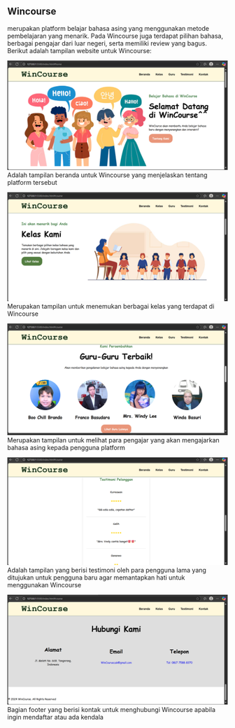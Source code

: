 ## Wincourse
merupakan platform belajar bahasa asing yang menggunakan metode pembelajaran yang menarik. Pada Wincourse juga terdapat pilihan bahasa, berbagai pengajar dari luar negeri, serta memiliki review yang bagus.
Berikut adalah tampilan website untuk Wincourse:

![Beranda](img/Beranda.png)
Adalah tampilan beranda untuk Wincourse yang menjelaskan tentang platform tersebut

![Kelas](img/kelas.png)
Merupakan tampilan untuk menemukan berbagai kelas yang terdapat di Wincourse

![Guru](img/guru.png)
Merupakan tampilan untuk melihat para pengajar yang akan mengajarkan bahasa asing kepada pengguna platform

![Testimoni](img/testimoni.png)
Adalah tampilan yang berisi testimoni oleh para pengguna lama yang ditujukan untuk pengguna baru agar memantapkan hati untuk menggunakan Wincourse

![Kontak](img/kontak.png)
Bagian footer yang berisi kontak untuk menghubungi Wincourse apabila ingin mendaftar atau ada kendala
